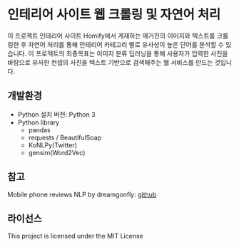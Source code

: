 # 인테리어 사이트 웹 크롤링 및 자연어 처리
이 프로젝트 인테리어 사이트 Homify에서 게재하는 매거진의 이미지와 텍스트를 크롤링한 후 자연어 처리를 통해 인테리어 카테고리 별로 유사성이 높은 단어를 분석할 수 있습니다.
이 프로젝트의 최종목표는 이미지 분류 딥러닝을 통해 사용자가 입력한 사진을 바탕으로 유사한 컨셉의 사진을 텍스트 기반으로 검색해주는 웹 서비스를 만드는 것입니다.

## 개발환경
- Python 설치 버전: Python 3
- Python library
  - pandas
  - requests / BeautifulSoap
  - KoNLPy(Twitter)
  - gensim(Word2Vec)

## 참고
Mobile phone reviews NLP by dreamgonfly: [github](https://github.com/dreamgonfly/phone-reviews-nlp)

## 라이선스
This project is licensed under the MIT License
